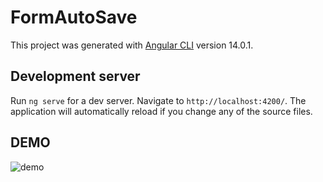 # FormAutoSave

This project was generated with [Angular CLI](https://github.com/angular/angular-cli) version 14.0.1.

## Development server

Run `ng serve` for a dev server. Navigate to `http://localhost:4200/`. The application will automatically reload if you change any of the source files.

## DEMO
![demo](https://user-images.githubusercontent.com/75311052/184355976-9fd72f5c-d4a3-4dc2-aa73-e2d01ba5955b.gif)
